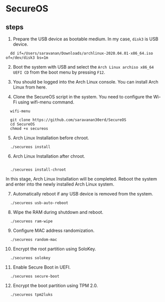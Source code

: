 # SecureOS

## steps

1. Prepare the USB device as bootable medium. In my case, `disk3` is USB device.
```
  dd if=/Users/saravanan/Downloads/archlinux-2020.04.01-x86_64.iso of=/dev/disk3 bs=1m
```

2. Boot the system with USB and select the `Arch Linux archiso x86_64 UEFI CD` from the boot menu
by pressing `F12`.

3. You should be logged into the Arch Linux console. You can install Arch Linux from here.

4. Clone the SecureOS script in the system.
You need to configure the Wi-Fi using wifi-menu command.
```
  wifi-menu
```
```
  git clone https://github.com/saravanan30erd/SecureOS
  cd SecureOS
  chmod +x secureos
```

5. Arch Linux Installation before chroot.
```
  ./secureos install
```

6. Arch Linux Installation after chroot.
```
  
  ./secureos install-chroot
```

In this stage, Arch Linux Installation will be completed.
Reboot the system and enter into the newly installed Arch Linux system.

7. Automatically reboot if any USB device is removed from the system.
```
  ./secureos usb-auto-reboot
```

8. Wipe the RAM during shutdown and reboot.
```
  ./secureos ram-wipe
```

9. Configure MAC address randomization.
```
  ./secureos random-mac
```

10. Encrypt the root partition using SoloKey.
```
  ./secureos solokey
```

11. Enable Secure Boot in UEFI.
```
  ./secureos secure-boot
```

12. Encrypt the boot partition using TPM 2.0.
```
  ./secureos tpm2luks
```
